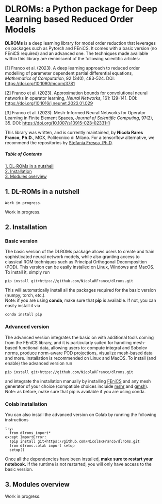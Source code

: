 # DLROMs: a Python package for Deep Learning based Reduced Order Models

**DLROMs** is a deep learning library for model order reduction that leverages on packages such as Pytorch and FEniCS. It comes with a basic version (no FEniCS required) and an advanced one. The techniques made available within this library are reminiscent of the following scientific articles: 

[1] Franco et al. (2023). A deep learning approach to reduced order modelling of parameter dependent partial differential equations, *Mathematics of Computation*, 92 (340), 483-524.
    DOI: https://doi.org/10.1090/mcom/3781
     
[2] Franco et al. (2023). Approximation bounds for convolutional neural networks in operator learning, *Neural Networks*, 161: 129-141.
    DOI: https://doi.org/10.1016/j.neunet.2023.01.029
     
[3] Franco et al. (2023). Mesh-Informed Neural Networks for Operator Learning in Finite Element Spaces, *Journal of Scientific Computing*, 97(2), 35.
    DOI: https://doi.org/10.1007/s10915-023-02331-1

This library was written, and is currently maintained, by **Nicola Rares Franco**, **Ph.D.**, MOX, Politecnico di Milano. For a tensorflow alternative, we recommend the repositories by [Stefania Fresca, Ph.D](https://github.com/stefaniafresca).


##### Table of Contents  
[1. DL-ROMs in a nutshell](#dlroms)  
[2. Installation](#installation)  
[3. Modules overview](#overview) 


<a name="dlroms"/>

## 1. DL-ROMs in a nutshell

    Work in progress.

Work in progress.



<a name="installation"/>

## 2. Installation
### Basic version
The basic version of the DLROMs package allows users to create and train sophisticated neural network models, while also granting access to classical ROM techniques such as Principal Orthogonal Decomposition (POD). This version can be easily installed on Linux, Windows and MacOS. To install it, simply run

    pip install git+https://github.com/NicolaRFranco/dlroms.git

This will automatically install all the packages required for the basic version (numpy, torch, etc.). </br>
Note: if you are using **conda**, make sure that **pip** is available. If not, you can easily install it via

    conda install pip

### Advanced version
The advanced version integrates the basic on with additional tools coming from the FEniCS library, and it is particularly suited for handling mesh-based functional data, allowing users to: compute integral and Sobolev norms, produce norm-aware POD projections, visualize mesh-based data and more. Installation is recommended on Linux and MacOS. To install (and enable) the advanced version run

    pip install git+https://github.com/NicolaRFranco/dlroms.git

and integrate the installation manually by installing [FEniCS](https://fenicsproject.org/) and any mesh generator of your choice (compatible choices incluide [mshr](https://anaconda.org/conda-forge/mshr) and [gmsh](https://anaconda.org/conda-forge/gmsh)).</br>
Note: as before, make sure that pip is available if you are using conda.

### Colab installation
You can also install the advanced version on Colab by running the following instructions

    try:
      from dlroms import*
    except ImportError:
      !pip install git+https://github.com/NicolaRFranco/dlroms.git
      from dlroms.colab import setup
      setup()

Once all the dependencies have been installed, **make sure to restart your notebook.** If the runtime is not restarted, you will only have access to the basic version.

<a name="overview"/>

## 3. Modules overview
Work in progress.
